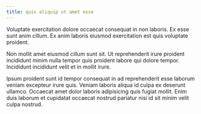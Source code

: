 ```yaml
---
title: quis aliquip ut amet esse
---
```


Voluptate exercitation dolore occaecat consequat in non laboris. Ex esse sunt anim cillum. Ex anim laboris eiusmod exercitation est quis voluptate proident.

Non mollit amet eiusmod cillum sunt sit. Ut reprehenderit irure proident incididunt minim nulla tempor quis proident labore qui dolore tempor. Incididunt incididunt velit et in mollit irure.

Ipsum proident sunt id tempor consequat in ad reprehenderit esse laborum veniam excepteur irure quis. Veniam laboris aliqua id culpa ex deserunt ullamco. Occaecat amet dolor laboris adipisicing quis fugiat mollit. Enim duis laborum et cupidatat occaecat nostrud pariatur nisi id sit minim velit culpa nostrud.